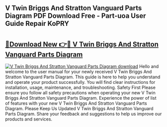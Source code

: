 ## V Twin Briggs And Stratton Vanguard Parts Diagram PDF Download Free - Part-uoa User Guide Repair KoPRY

# <h2><a href="http://dfjjfov.blite.top/?on=V+Twin+Briggs+And+Stratton+Vanguard+Parts+Diagram">🔗Download New 👉🔴 V Twin Briggs And Stratton Vanguard Parts Diagram</a></h2>

[![V Twin Briggs And Stratton Vanguard Parts Diagram download](https://i.imgur.com/lujVjoI.png)](http://dfjjfov.blite.top/?on=V+Twin+Briggs+And+Stratton+Vanguard+Parts+Diagram)
Hello and welcome to the user manual for your newly received V Twin Briggs And Stratton Vanguard Parts Diagram. This guide is here to help you understand and operate your product successfully. You will find clear instructions for installation, usage, maintenance, and troubleshooting. Safety First Please ensure you follow all safety precautions when operating your new V Twin Briggs And Stratton Vanguard Parts Diagram. Experience the power of list of features with your new V Twin Briggs And Stratton Vanguard Parts Diagram. Please Keep Us Updated V Twin Briggs And Stratton Vanguard Parts Diagram. Share your feedback and suggestions to help us improve our products and services.

